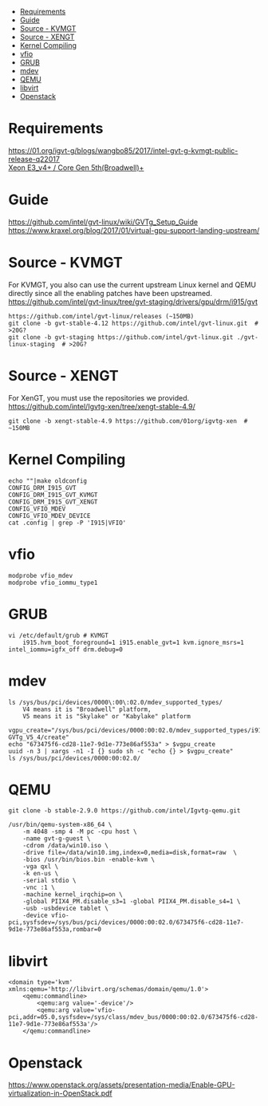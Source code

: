 <!-- TOC -->

- [Requirements](#requirements)
- [Guide](#guide)
- [Source - KVMGT](#source---kvmgt)
- [Source - XENGT](#source---xengt)
- [Kernel Compiling](#kernel-compiling)
- [vfio](#vfio)
- [GRUB](#grub)
- [mdev](#mdev)
- [QEMU](#qemu)
- [libvirt](#libvirt)
- [Openstack](#openstack)

<!-- /TOC -->

# Requirements
https://01.org/igvt-g/blogs/wangbo85/2017/intel-gvt-g-kvmgt-public-release-q22017  
[Xeon E3_v4+ / Core Gen 5th(Broadwell)+](https://en.wikipedia.org/wiki/List_of_Intel_graphics_processing_units#Eighth_generation)  

# Guide
https://github.com/intel/gvt-linux/wiki/GVTg_Setup_Guide  
https://www.kraxel.org/blog/2017/01/virtual-gpu-support-landing-upstream/

# Source - KVMGT
For KVMGT, you also can use the current upstream Linux kernel and QEMU directly since all the enabling patches have been upstreamed.  
https://github.com/intel/gvt-linux/tree/gvt-staging/drivers/gpu/drm/i915/gvt

    https://github.com/intel/gvt-linux/releases (~150MB)
    git clone -b gvt-stable-4.12 https://github.com/intel/gvt-linux.git  # >20G?
    git clone -b gvt-staging https://github.com/intel/gvt-linux.git ./gvt-linux-staging  # >20G?

# Source - XENGT
For XenGT, you must use the repositories we provided.  
https://github.com/intel/Igvtg-xen/tree/xengt-stable-4.9/

    git clone -b xengt-stable-4.9 https://github.com/01org/igvtg-xen  # ~150MB

# Kernel Compiling
    echo ""|make oldconfig
    CONFIG_DRM_I915_GVT
    CONFIG_DRM_I915_GVT_KVMGT
    CONFIG_DRM_I915_GVT_XENGT
    CONFIG_VFIO_MDEV
    CONFIG_VFIO_MDEV_DEVICE
    cat .config | grep -P 'I915|VFIO'

# vfio
    modprobe vfio_mdev
    modprobe vfio_iommu_type1

# GRUB
    vi /etc/default/grub # KVMGT
        i915.hvm_boot_foreground=1 i915.enable_gvt=1 kvm.ignore_msrs=1 intel_iommu=igfx_off drm.debug=0

# mdev
    ls /sys/bus/pci/devices/0000\:00\:02.0/mdev_supported_types/
        V4 means it is "Broadwell" platform, 
        V5 means it is "Skylake" or "Kabylake" platform

    vgpu_create="/sys/bus/pci/devices/0000:00:02.0/mdev_supported_types/i915-GVTg_V5_4/create"
    echo "673475f6-cd28-11e7-9d1e-773e86af553a" > $vgpu_create    
    uuid -n 3 | xargs -n1 -I {} sudo sh -c "echo {} > $vgpu_create"
    ls /sys/bus/pci/devices/0000:00:02.0/

# QEMU
    git clone -b stable-2.9.0 https://github.com/intel/Igvtg-qemu.git

    /usr/bin/qemu-system-x86_64 \
        -m 4048 -smp 4 -M pc -cpu host \
        -name gvt-g-guest \
        -cdrom /data/win10.iso \
        -drive file=/data/win10.img,index=0,media=disk,format=raw  \
        -bios /usr/bin/bios.bin -enable-kvm \
        -vga qxl \
        -k en-us \
        -serial stdio \
        -vnc :1 \
        -machine kernel_irqchip=on \
        -global PIIX4_PM.disable_s3=1 -global PIIX4_PM.disable_s4=1 \
        -usb -usbdevice tablet \
        -device vfio-pci,sysfsdev=/sys/bus/pci/devices/0000:00:02.0/673475f6-cd28-11e7-9d1e-773e86af553a,rombar=0

# libvirt
    <domain type='kvm' xmlns:qemu='http://libvirt.org/schemas/domain/qemu/1.0'>
        <qemu:commandline>
            <qemu:arg value='-device'/>
            <qemu:arg value='vfio-pci,addr=05.0,sysfsdev=/sys/class/mdev_bus/0000:00:02.0/673475f6-cd28-11e7-9d1e-773e86af553a'/>
        </qemu:commandline>

# Openstack
https://www.openstack.org/assets/presentation-media/Enable-GPU-virtualization-in-OpenStack.pdf